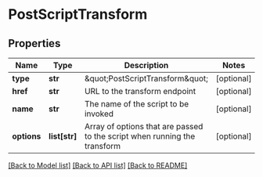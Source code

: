 # PostScriptTransform

## Properties
Name | Type | Description | Notes
------------ | ------------- | ------------- | -------------
**type** | **str** | \&quot;PostScriptTransform\&quot; | [optional] 
**href** | **str** | URL to the transform endpoint | [optional] 
**name** | **str** | The name of the script to be invoked | [optional] 
**options** | **list[str]** | Array of options that are passed to the script when running the transform | [optional] 

[[Back to Model list]](../README.md#documentation-for-models) [[Back to API list]](../README.md#documentation-for-api-endpoints) [[Back to README]](../README.md)

